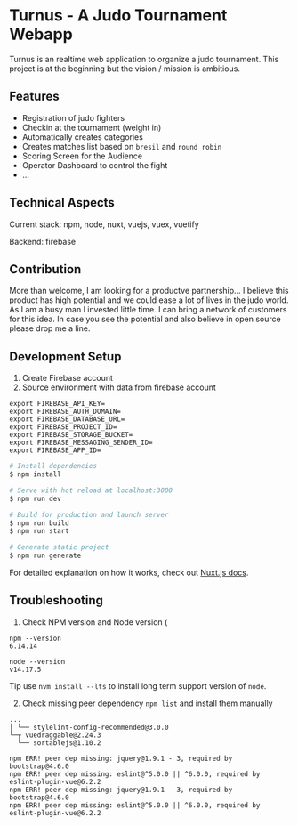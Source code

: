 # Turnus - A Judo Tournament Webapp

Turnus is an realtime web application to organize a judo tournament.
This project is at the beginning but the vision / mission is ambitious.

## Features

- Registration of judo fighters
- Checkin at the tournament (weight in)
- Automatically creates categories
- Creates matches list based on `bresil` and `round robin`
- Scoring Screen for the Audience
- Operator Dashboard to control the fight
- ...

## Technical Aspects

Current stack: npm, node, nuxt, vuejs, vuex, vuetify

Backend: firebase

## Contribution

More than welcome, I am looking for a productve partnership...
I believe this product has high potential and we could ease a lot of lives in the judo world.
As I am a busy man I invested little time. I can bring a network of customers for this idea.
In case you see the potential and also believe in open source please drop me a line.

## Development Setup

1. Create Firebase account
2. Source environment with data from firebase account

```
export FIREBASE_API_KEY=
export FIREBASE_AUTH_DOMAIN=
export FIREBASE_DATABASE_URL=
export FIREBASE_PROJECT_ID=
export FIREBASE_STORAGE_BUCKET=
export FIREBASE_MESSAGING_SENDER_ID=
export FIREBASE_APP_ID=
```

```bash
# Install dependencies
$ npm install

# Serve with hot reload at localhost:3000
$ npm run dev

# Build for production and launch server
$ npm run build
$ npm run start

# Generate static project
$ npm run generate
```

For detailed explanation on how it works, check out [Nuxt.js docs](https://nuxtjs.org).

## Troubleshooting

1) Check NPM version and Node version (
```
npm --version
6.14.14

node --version
v14.17.5
```
Tip use `nvm install --lts` to install long term support version of `node`.

2) Check missing peer dependency `npm list` and install them manually
```
...
│ └── stylelint-config-recommended@3.0.0
└─┬ vuedraggable@2.24.3
  └── sortablejs@1.10.2

npm ERR! peer dep missing: jquery@1.9.1 - 3, required by bootstrap@4.6.0
npm ERR! peer dep missing: eslint@^5.0.0 || ^6.0.0, required by eslint-plugin-vue@6.2.2
npm ERR! peer dep missing: jquery@1.9.1 - 3, required by bootstrap@4.6.0
npm ERR! peer dep missing: eslint@^5.0.0 || ^6.0.0, required by eslint-plugin-vue@6.2.2
```
